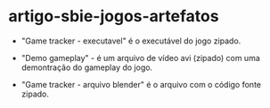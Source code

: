 # artigo-sbie-jogos-artefatos

- "Game tracker - executavel" é o executável do jogo zipado.

- "Demo gameplay" - é um arquivo de vídeo avi (zipado) com uma demontração do gameplay do jogo.

- "Game tracker - arquivo blender" é o arquivo com o código fonte zipado.
